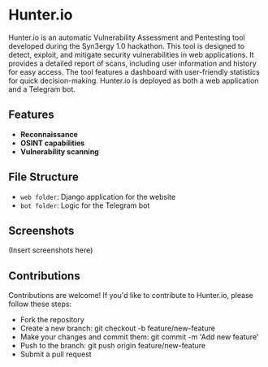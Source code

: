 # Hunter.io

Hunter.io is an automatic Vulnerability Assessment and Pentesting tool developed during the Syn3ergy 1.0 hackathon. This tool is designed to detect, exploit, and mitigate security vulnerabilities in web applications. It provides a detailed report of scans, including user information and history for easy access. The tool features a dashboard with user-friendly statistics for quick decision-making. Hunter.io is deployed as both a web application and a Telegram bot.

## Features

- **Reconnaissance**
- **OSINT capabilities**
- **Vulnerability scanning**

## File Structure

- `web folder`: Django application for the website
- `bot folder`: Logic for the Telegram bot

## Screenshots

(Insert screenshots here)

## Contributions
Contributions are welcome! If you'd like to contribute to Hunter.io, please follow these steps:

- Fork the repository
- Create a new branch: git checkout -b feature/new-feature
- Make your changes and commit them: git commit -m 'Add new feature'
- Push to the branch: git push origin feature/new-feature
- Submit a pull request
